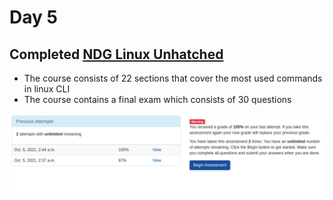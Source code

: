 # Day 5
## Completed [**NDG Linux Unhatched**](https://www.netacad.com/courses/os-it/ndg-linux-unhatched)
  * The course consists of 22 sections that cover the most used commands in linux CLI
  * The course contains a final exam which consists of 30 questions
  
  
  
  ![NDG Linux Unhatched completed](/images/linux.png)
  
